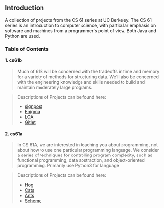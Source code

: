 ## Introduction

A collection of projects from the CS 61 series at UC Berkeley. The CS 61 series is an introduction to computer science, with particular emphasis on software and machines from a programmer's point of view. Both Java and Python are used.

### Table of Contents
#### 1. cs61b
>  Much of 61B will be concerned with the tradeoffs in time and memory for a variety of methods for structuring data. We'll also be concerned with the engineering knowledge and skills needed to build and maintain moderately large programs.

> Descriptions of Projects can be found here:
> * [signpost](https://inst.eecs.berkeley.edu/~cs61b/sp20/materials/proj/proj0/index.html) 
> * [Enigma](https://inst.eecs.berkeley.edu/~cs61b/sp20/materials/proj/proj1/index.html)
> * [LOA](https://inst.eecs.berkeley.edu/~cs61b/sp20/materials/proj/proj2/index.html#textual-input-language)
> * [Gitlet](https://inst.eecs.berkeley.edu/~cs61b/sp20/materials/proj/proj3/index.html)

#### 2. cs61a
> In CS 61A, we are interested in teaching you about programming, not about how to use one particular programming language. We consider a series of techniques for controlling program complexity, such as functional programming, data abstraction, and object-oriented programming.
> Primarily use Python3 for language

> Descriptions of Projects can be found here:
> * [Hog](https://inst.eecs.berkeley.edu/~cs61a/fa19/proj/hog/)
> * [Cats](https://inst.eecs.berkeley.edu/~cs61a/fa19/proj/cats/)
> * [Ants](https://inst.eecs.berkeley.edu/~cs61a/fa19/proj/ants/)
> * [Scheme](https://inst.eecs.berkeley.edu/~cs61a/fa19/proj/scheme_stubbed/)
